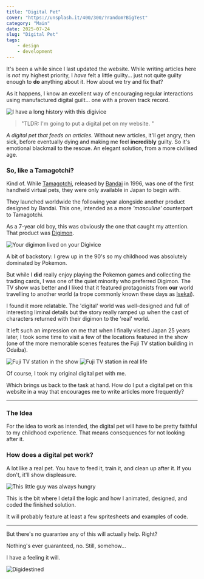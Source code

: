 ```yaml
---
title: "Digital Pet"
cover: "https://unsplash.it/400/300/?random?BigTest"
category: "Main"
date: 2025-07-24
slug: "Digital Pet"
tags:
    - design
    - development
---
```



It's been a while since I last updated the website. While writing articles here is *not* my highest priority, I *have* felt a little guilty... just not quite guilty enough to **do** anything about it. How about we try and fix that?

As it happens, I know an excellent way of encouraging regular interactions using manufactured digital guilt... one with a proven track record.

<img class="illustration" src="/IMG_0965.jpg" alt="I have a long history with this digivice" />

> "TLDR: I'm going to put a digital pet on my website. "

*A digital pet that feeds on articles.* Without new articles, it'll get angry, then sick, before eventually dying and making me feel **incredibly** guilty. So it's emotional blackmail to the rescue. An elegant solution, from a more civilised age.

<div class="book-info">
    <div class="left">
        <h3>So, like a Tamagotchi?</h3>
        <p>
            Kind of. While <a href="https://en.wikipedia.org/wiki/Tamagotchi">Tamagotchi</a>, released by <a href="https://en.wikipedia.org/wiki/Bandai">Bandai</a> in 1996, was one of the first handheld virtual pets, they were only available in Japan to begin with.
        </p>
        <p>
            They launched worldwide the following year alongside another product designed by Bandai. This one, intended as a more <i>'masculine'</i> counterpart to Tamagotchi.
        </p>
        <p>
            As a 7-year old boy, this was obviously the one that caught my attention. That product was <a href="https://en.wikipedia.org/wiki/Digimon">Digimon</a>.
        </p>
    </div>
    <img class="cover" src="/Digivice.png" alt="Your digimon lived on your Digivice" />
</div>

A bit of backstory: I grew up in the 90's so my childhood was absolutely dominated by Pokemon.

But while I **did** really enjoy playing the Pokemon games and collecting the trading cards, I was one of the quiet minority who preferred Digimon. The TV show was better and I liked that it featured protagonists from **our** world travelling to another world (a trope commonly known these days as [Isekai](https://en.wikipedia.org/wiki/Isekai)).

I found it more relatable. The 'digital' world was well-designed and full of interesting liminal details but the story really ramped up when the cast of characters returned with their digimon to the 'real' world.

It left such an impression on me that when I finally visited Japan 25 years later, I took some time to visit a few of the locations featured in the show (one of the more memorable scenes features the Fuji TV station building in Odaiba).

<img class="illustration" src="/Fuji-TV-Station-Odaiba-Digimon.jpg" alt="Fuji TV station in the show" />

<img class="illustration" src="/Fuji-TV-Station-Odaiba.jpg" alt="Fuji TV station in real life" />

Of course, I took my original digital pet with me.

Which brings us back to the task at hand. How do I put a digital pet on this website in a way that encourages me to write articles more frequently?

---

### The Idea

For the idea to work as intended, the digital pet will have to be pretty faithful to my childhood experience. That means consequences for not looking after it.

<div class="book-info">
    <div class="left">
        <h3>How does a digital pet work?</h3>
        <p>
            A lot like a real pet. You have to feed it, train it, and clean up after it. If you don't, it'll show displeasure.
        </p>
    </div>
    <img class="cover" src="/Static-Digipet.gif" alt="This little guy was always hungry" />
</div>

This is the bit where I detail the logic and how I animated, designed, and coded the finished solution.

It will probably feature at least a few spritesheets and examples of code.

---

But there's no guarantee any of this will actually help. Right?

Nothing's ever guaranteed, no. Still, somehow...

I have a feeling it will.

<img class="illustration" src="/IMG_0961.jpg" alt="Digidestined" />
